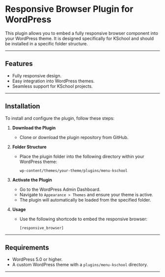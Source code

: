 # Responsive Browser Plugin for WordPress

This plugin allows you to embed a fully responsive browser component into your WordPress theme. It is designed specifically for KSchool and should be installed in a specific folder structure.

---

## Features
- Fully responsive design.
- Easy integration into WordPress themes.
- Seamless support for KSchool projects.

---

## Installation

To install and configure the plugin, follow these steps:

1. **Download the Plugin**
   - Clone or download the plugin repository from GitHub.

2. **Folder Structure**
   - Place the plugin folder into the following directory within your WordPress theme:
     ```
     wp-content/themes/your-theme/plugins/menu-kschool
     ```

3. **Activate the Plugin**
   - Go to the WordPress Admin Dashboard.
   - Navigate to `Appearance > Themes` and ensure your theme is active.
   - The plugin will automatically be loaded from the specified folder.

4. **Usage**
   - Use the following shortcode to embed the responsive browser:
     ```
     [responsive_browser]
     ```

---

## Requirements

- WordPress 5.0 or higher.
- A custom WordPress theme with a `plugins/menu-kschool` directory.

---